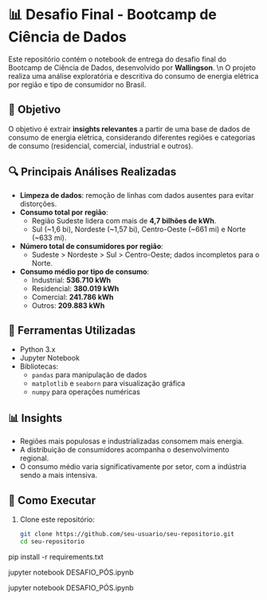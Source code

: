 # 📊 Desafio Final - Bootcamp de Ciência de Dados

Este repositório contém o notebook de entrega do desafio final do Bootcamp de Ciência de Dados, desenvolvido por **Wallingson**. \n
O projeto realiza uma análise exploratória e descritiva do consumo de energia elétrica por região e tipo de consumidor no Brasil.

## 🧾 Objetivo

O objetivo é extrair **insights relevantes** a partir de uma base de dados de consumo de energia elétrica, considerando diferentes regiões e categorias de consumo (residencial, comercial, industrial e outros).

## 🔍 Principais Análises Realizadas

- **Limpeza de dados**: remoção de linhas com dados ausentes para evitar distorções.
- **Consumo total por região**:
  - Região Sudeste lidera com mais de **4,7 bilhões de kWh**.
  - Sul (~1,6 bi), Nordeste (~1,57 bi), Centro-Oeste (~661 mi) e Norte (~633 mi).
- **Número total de consumidores por região**:
  - Sudeste > Nordeste > Sul > Centro-Oeste; dados incompletos para o Norte.
- **Consumo médio por tipo de consumo**:
  - Industrial: **536.710 kWh**
  - Residencial: **380.019 kWh**
  - Comercial: **241.786 kWh**
  - Outros: **209.883 kWh**

## 📌 Ferramentas Utilizadas

- Python 3.x
- Jupyter Notebook
- Bibliotecas:
  - `pandas` para manipulação de dados
  - `matplotlib` e `seaborn` para visualização gráfica
  - `numpy` para operações numéricas

## 📊 Insights

- Regiões mais populosas e industrializadas consomem mais energia.
- A distribuição de consumidores acompanha o desenvolvimento regional.
- O consumo médio varia significativamente por setor, com a indústria sendo a mais intensiva.

## 🚀 Como Executar

1. Clone este repositório:
   ```bash
   git clone https://github.com/seu-usuario/seu-repositorio.git
   cd seu-repositorio

pip install -r requirements.txt

jupyter notebook DESAFIO_PÓS.ipynb

jupyter notebook DESAFIO_PÓS.ipynb
